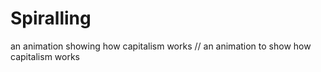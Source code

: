 # Spiralling
an animation showing how capitalism works
// an animation to show how capitalism works
